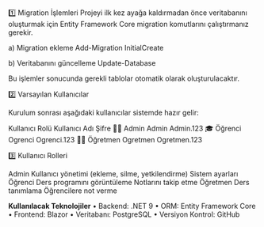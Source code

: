 1️⃣ Migration İşlemleri
Projeyi ilk kez ayağa kaldırmadan önce veritabanını oluşturmak için Entity Framework Core migration komutlarını çalıştırmanız gerekir.

a) Migration ekleme
Add-Migration InitialCreate

b) Veritabanını güncelleme
Update-Database

Bu işlemler sonucunda gerekli tablolar otomatik olarak oluşturulacaktır.

2️⃣ Varsayılan Kullanıcılar

Kurulum sonrası aşağıdaki kullanıcılar sistemde hazır gelir:

Kullanıcı Rolü	Kullanıcı Adı	Şifre
👨‍💼 Admin	Admin	Admin.123
🎓 Öğrenci	Ogrenci	Ogrenci.123
👩‍🏫 Öğretmen	Ogretmen	Ogretmen.123

3️⃣ Kullanıcı Rolleri

Admin
Kullanıcı yönetimi (ekleme, silme, yetkilendirme)
Sistem ayarları
Öğrenci
Ders programını görüntüleme
Notlarını takip etme
Öğretmen
Ders tanımlama
Öğrencilere not verme

**Kullanılacak Teknolojiler**
• Backend: .NET 9
• ORM: Entity Framework Core
• Frontend: Blazor
• Veritabanı: PostgreSQL
• Versiyon Kontrol: GitHub
